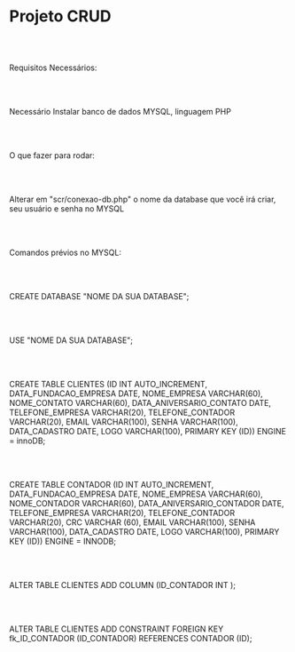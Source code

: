 <h1 >Projeto CRUD</h1>
<br><br>
<p>Requisitos Necessários:</p>
<br><br>
<p>Necessário Instalar banco de dados MYSQL, linguagem PHP</p>
<br><br>
<p>O que fazer para rodar:</p>
<br><br>
<p>Alterar em "scr/conexao-db.php" o nome da database que você irá criar, seu usuário e senha no MYSQL</p>
<br><br>
<p>Comandos prévios no MYSQL:</p>
<br><br>
<p> CREATE DATABASE "NOME DA SUA DATABASE";</p>
<br><br>
<p> USE "NOME DA SUA DATABASE";</p>
<br><br>
<p> CREATE TABLE CLIENTES (ID INT AUTO_INCREMENT, DATA_FUNDACAO_EMPRESA DATE, NOME_EMPRESA VARCHAR(60), NOME_CONTATO VARCHAR(60), DATA_ANIVERSARIO_CONTATO DATE, TELEFONE_EMPRESA VARCHAR(20), TELEFONE_CONTADOR VARCHAR(20), EMAIL VARCHAR(100), SENHA VARCHAR(100), DATA_CADASTRO DATE, LOGO VARCHAR(100), PRIMARY KEY (ID)) ENGINE = innoDB;</p>
<br><br>  
<p>CREATE TABLE CONTADOR (ID INT AUTO_INCREMENT, DATA_FUNDACAO_EMPRESA DATE, NOME_EMPRESA VARCHAR(60), NOME_CONTADOR VARCHAR(60), DATA_ANIVERSARIO_CONTADOR DATE, TELEFONE_EMPRESA VARCHAR(20), TELEFONE_CONTADOR VARCHAR(20), CRC VARCHAR (60),  EMAIL VARCHAR(100), SENHA VARCHAR(100), DATA_CADASTRO DATE, LOGO VARCHAR(100), PRIMARY KEY (ID)) ENGINE = INNODB;</p>
<br><br>
<p>ALTER TABLE CLIENTES ADD COLUMN (ID_CONTADOR INT );</p>
<br><br>
<p>ALTER TABLE CLIENTES ADD CONSTRAINT FOREIGN KEY fk_ID_CONTADOR (ID_CONTADOR) REFERENCES CONTADOR (ID);</p>
<br><br>

 
